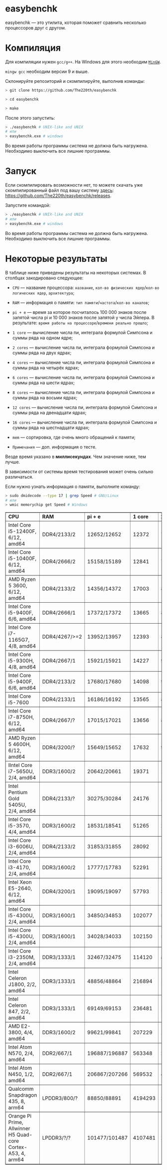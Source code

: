 # easybenchk

easybenchk — это утилита, которая поможет сравнить несколько процессоров друг с другом.

# Компиляция

Для компиляции нужен `gcc/g++`. На Windows для этого необходим [`MinGW`](https://github.com/The220th/SharedLib/tree/main/cpp/Windows/MinGW).

`mingw gcc` необходим версии 9 и выше.

Склонируйте репозиторий и скомпилируйте, выполнив команды:

``` bash
> git clone https://github.com/The220th/easybenchk

> cd easybenchk

> make
```

После этого запустить:

``` bash
> ./easybenchk # UNIX-like and UNIX
# или
> easybenchk.exe # windows
```

Во время работы программы система не должна быть нагружена. Необходимо выключить все лишние программы.

# Запуск

Если скомпилировать возможности нет, то можете скачать уже скомпилированный файл под вашу систему [здесь](https://github.com/The220th/easybenchk/releases): https://github.com/The220th/easybenchk/releases.

Запустите командой:

``` bash
> ./easybenchk # UNIX-like and UNIX
# или
> easybenchk.exe # windows
```

Во время работы программы система не должна быть нагружена. Необходимо выключить все лишние программы.

# Некоторые результаты

В таблице ниже приведены результаты на некоторых системах. В столбцах закодировано следующее:

 - `CPU` — название процессора: `название`, `кол-во физических ядер`/`кол-во логических ядер`, `архитектура`;

 - `RAM` — информация о памяти: `тип памяти`/`частота`/`кол-во каналов`;

 - `pi + e` — время за которое посчиталось 100 000 знаков после запятой числа pi и 10 000 знаков после запятой у числа Эйлера. В результате: `время работы на процессоре`/`времени реально прошло`;

 - `1 core` — вычисление числа пи, интеграла формулой Симпсона и суммы ряда на одном ядре;

 - `2 cores` — вычисление числа пи, интеграла формулой Симпсона и суммы ряда на двух ядрах;

 - `4 cores` — вычисление числа пи, интеграла формулой Симпсона и суммы ряда на четырёх ядрах;

 - `6 cores` — вычисление числа пи, интеграла формулой Симпсона и суммы ряда на шести ядрах;

 - `8 cores` — вычисление числа пи, интеграла формулой Симпсона и суммы ряда на восьми ядрах;

 - `12 cores` — вычисление числа пи, интеграла формулой Симпсона и суммы ряда на двенадцати ядрах;

 - `16 cores` — вычисление числа пи, интеграла формулой Симпсона и суммы ряда на шестнадцати ядрах;

 - `mem` — сортировка, где очень много обращений к памяти;

 - `Примечания` — доп. информация о тесте.

Везде время указано в **миллисекундах**. Чем значение ниже, тем лучше.

В зависимости от системы время тестирования может очень сильно различаться.

Если нужно узнать информация о памяти, выполните команду:

``` bash
> sudo dmidecode --type 17 | grep Speed # GNU/Linux
# или
> wmic memorychip get Speed # Windows
```

<table border='1'>

<tr>
    <td><b>CPU</b></td>
    <td><b>RAM</b></td>
    <td><b>pi + e</b></td>
    <td><b>1 core</b></td>
    <td><b>2 cores</b></td>
    <td><b>4 cores</b></td>
    <td><b>6 cores</b></td>
    <td><b>8 cores</b></td>
    <td><b>12 cores</b></td>
    <td><b>16 cores</b></td>
    <td><b>mem</b></td>
    <td><b>Примечания</b></td>
</tr>

<tr>
    <td>Intel Core i5-12400F, 6/12, amd64</td>
    <td>DDR4/2133/2</td>
    <td>12652/12652</td>
    <td>12372</td>
    <td>7859</td>
    <td>5294</td>
    <td>4481</td>
    <td>4701</td>
    <td>4832</td>
    <td>4550</td>
    <td>22812</td>
    <td>Windows</td>
</tr>

<tr>
    <td>Intel Core i5-10400F, 6/12, amd64</td>
    <td>DDR4/2666/2</td>
    <td>15158/15189</td>
    <td>12841</td>
    <td>7751</td>
    <td>5309</td>
    <td>4866</td>
    <td>4815</td>
    <td>4746</td>
    <td>5485</td>
    <td>74824</td>
    <td>GNU/Linux</td>
</tr>

<tr>
    <td>AMD Ryzen 5 3600, 6/12, amd64</td>
    <td>DDR4/2133/2</td>
    <td>14356/14372</td>
    <td>17003</td>
    <td>8883</td>
    <td>7556</td>
    <td>6103</td>
    <td>6369</td>
    <td>6147</td>
    <td>7426</td>
    <td>57938</td>
    <td>GNU/Linux</td>
</tr>

<tr>
    <td>Intel Core i5-9400F, 6/6, amd64</td>
    <td>DDR4/2666/1</td>
    <td>17372/17372</td>
    <td>13665</td>
    <td>8047</td>
    <td>5112</td>
    <td>4603</td>
    <td>4980</td>
    <td>4973</td>
    <td>5316</td>
    <td>70398</td>
    <td>GNU/Linux</td>
</tr>

<tr>
    <td>Intel Core i7-1165G7, 4/8, amd64</td>
    <td>DDR4/4267/>=2</td>
    <td>13952/13957</td>
    <td>12393</td>
    <td>8732</td>
    <td>6975</td>
    <td>6755</td>
    <td>7397</td>
    <td>7873</td>
    <td>7818</td>
    <td>30523</td>
    <td>Windows</td>
</tr>

<tr>
    <td>Intel Core i5-9300H, 4/8, amd64</td>
    <td>DDR4/2667/1</td>
    <td>15921/15921</td>
    <td>14227</td>
    <td>9024</td>
    <td>6430</td>
    <td>7005</td>
    <td>7354</td>
    <td>8198</td>
    <td>8532</td>
    <td>62029</td>
    <td>Windows</td>
</tr>

<tr>
    <td>Intel Core i5-9400F, 6/6, amd64</td>
    <td>DDR4/2133/2</td>
    <td>17680/17680</td>
    <td>14098</td>
    <td>9390</td>
    <td>6630</td>
    <td>5715</td>
    <td>5857</td>
    <td>5806</td>
    <td>5926</td>
    <td>63317</td>
    <td>Windows</td>
</tr>

<tr>
    <td>Intel Core i5-7600</td>
    <td>DDR4/2133/1</td>
    <td>16186/16192</td>
    <td>13565</td>
    <td>8163</td>
    <td>5384</td>
    <td>5718</td>
    <td>5642</td>
    <td>5921</td>
    <td>6057</td>
    <td>71516</td>
    <td>GNU/Linux</td>
</tr>

<tr>
    <td>Intel Core i7-8750H, 6/12, amd64</td>
    <td>DDR4/2667/?</td>
    <td>17015/17021</td>
    <td>13656</td>
    <td>8936</td>
    <td>6275</td>
    <td>5702</td>
    <td>6181</td>
    <td>8171</td>
    <td>8009</td>
    <td>63863</td>
    <td>GNU/Linux</td>
</tr>

<tr>
    <td>AMD Ryzen 5 4600H, 6/12, amd64</td>
    <td>DDR4/3200/?</td>
    <td>15649/15652</td>
    <td>17632</td>
    <td>9925</td>
    <td>6745</td>
    <td>5404</td>
    <td>5669</td>
    <td>5897</td>
    <td>5996</td>
    <td>50662</td>
    <td>Windows</td>
</tr>

<tr>
    <td>IIntel Core i7-5650U, 2/4, amd64</td>
    <td>DDR3/1600/2</td>
    <td>20642/20661</td>
    <td>19371</td>
    <td>14497</td>
    <td>15192</td>
    <td>16287</td>
    <td>15895</td>
    <td>15921</td>
    <td>16406</td>
    <td>76070</td>
    <td>Mac OS</td>
</tr>

<tr>
    <td>Intel Pentium Gold 5405U, 2/4, amd64</td>
    <td>DDR4/2133/?</td>
    <td>30275/30284</td>
    <td>24176</td>
    <td>14252</td>
    <td>15429</td>
    <td>16025</td>
    <td>15944</td>
    <td>16605</td>
    <td>16706</td>
    <td>88755</td>
    <td>Windows</td>
</tr>

<tr>
    <td>Intel Core i5-3570, 4/4, amd64</td>
    <td>DDR3/1600/2</td>
    <td>18531/18541</td>
    <td>51265</td>
    <td>27708</td>
    <td>16561</td>
    <td>16465</td>
    <td>16132</td>
    <td>16288</td>
    <td>15876</td>
    <td>62931</td>
    <td>Windows</td>
</tr>

<tr>
    <td>Intel Core i3-6006U, 2/4, amd64</td>
    <td>DDR4/2133/2</td>
    <td>31853/31855</td>
    <td>28092</td>
    <td>17982</td>
    <td>17031</td>
    <td>17323</td>
    <td>17126</td>
    <td>17871</td>
    <td>17420</td>
    <td>121306</td>
    <td>Windows</td>
</tr>

<tr>
    <td>Intel Core i3-4170, 2/4, amd64</td>
    <td>DDR3/1600/2</td>
    <td>17777/17783</td>
    <td>52291</td>
    <td>26981</td>
    <td>27307</td>
    <td>27659</td>
    <td>27530</td>
    <td>27693</td>
    <td>27894</td>
    <td>117574</td>
    <td>GNU/Linux</td>
</tr>

<tr>
    <td>Intel Xeon E5-2640, 6/12, amd64</td>
    <td>DDR4/3200/1</td>
    <td>19095/19097</td>
    <td>57793</td>
    <td>31702</td>
    <td>19160</td>
    <td>14941</td>
    <td>12526</td>
    <td>13161</td>
    <td>13482</td>
    <td>71656</td>
    <td>Windows</td>
</tr>

<tr>
    <td>Intel Core i5-4300U, 2/4, amd64</td>
    <td>DDR3/1600/1</td>
    <td>34850/34853</td>
    <td>102077</td>
    <td>51956</td>
    <td>52752</td>
    <td>53175</td>
    <td>53306</td>
    <td>53508</td>
    <td>53733</td>
    <td>218018</td>
    <td>GNU/Linux</td>
</tr>

<tr>
    <td>Intel Core i5-4300U, 2/4, amd64</td>
    <td>DDR3/1600/1</td>
    <td>34028/34033</td>
    <td>102150</td>
    <td>54638</td>
    <td>54838</td>
    <td>54726</td>
    <td>55167</td>
    <td>55203</td>
    <td>54977</td>
    <td>117580</td>
    <td>Windows</td>
</tr>

<tr>
    <td>Intel Core i3-2350M, 2/4, amd64</td>
    <td>DDR3/1333/1</td>
    <td>32467/32475</td>
    <td>114120</td>
    <td>81793</td>
    <td>61309</td>
    <td>59953</td>
    <td>59554</td>
    <td>59676</td>
    <td>59811</td>
    <td>108066</td>
    <td>Windows</td>
</tr>

<tr>
    <td>Intel Celeron J1800, 2/2, amd64</td>
    <td>DDR3/1333/1</td>
    <td>48856/48864</td>
    <td>216894</td>
    <td>120116</td>
    <td>116834</td>
    <td>119943</td>
    <td>118511</td>
    <td>120309</td>
    <td>123074</td>
    <td>504572</td>
    <td>Windows</td>
</tr>

<tr>
    <td>Intel Celeron 847, 2/2, amd64</td>
    <td>DDR3/1333/1</td>
    <td>69149/69153</td>
    <td>236481</td>
    <td>119601</td>
    <td>119884</td>
    <td>120363</td>
    <td>120877</td>
    <td>121153</td>
    <td>121798</td>
    <td>505376</td>
    <td>GNU/Linux</td>
</tr>

<tr>
    <td>AMD E2-3800, 4/4, amd64</td>
    <td>DDR3/1600/2</td>
    <td>99621/99841</td>
    <td>207229</td>
    <td>105246</td>
    <td>55312</td>
    <td>57612</td>
    <td>56494</td>
    <td>57850</td>
    <td>58712</td>
    <td>681194</td>
    <td>GNU/Linux</td>
</tr>

<tr>
    <td>Intel Atom N570, 2/4, amd64</td>
    <td>DDR2/667/1</td>
    <td>196887/196887</td>
    <td>563348</td>
    <td>298724</td>
    <td>243844</td>
    <td>248087</td>
    <td>243298</td>
    <td>242720</td>
    <td>242986</td>
    <td>812199</td>
    <td>Windows</td>
</tr>

<tr>
    <td>Intel Atom N450, 1/2, amd64</td>
    <td>DDR2/667/1</td>
    <td>206867/207266</td>
    <td>569532</td>
    <td>460941</td>
    <td>462904</td>
    <td>463551</td>
    <td>465265</td>
    <td>467678</td>
    <td>469763</td>
    <td>1308075</td>
    <td>GNU/Linux</td>
</tr>

<tr>
    <td>Qualcomm Snapdragon 435, 8, arm64</td>
    <td>LPDDR3/800/?</td>
    <td>88850/88891</td>
    <td>4194293</td>
    <td>2117734</td>
    <td>1048831</td>
    <td>797518</td>
    <td>638089</td>
    <td>722360</td>
    <td>685100</td>
    <td>430052</td>
    <td>Android</td>
</tr>

<tr>
    <td>Orange Pi Prime, Allwinner H5 Quad-core Cortex-A53, 4, arm64</td>
    <td>LPDDR3/?/?</td>
    <td>101477/101487</td>
    <td>4107481</td>
    <td>2052007</td>
    <td>1059137</td>
    <td>1080260</td>
    <td>1068907</td>
    <td>1068303</td>
    <td>1070932</td>
    <td>3768723</td>
    <td>GNU/Linux</td>
</tr>

</table>
